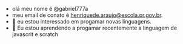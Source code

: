 - olá meu nome é @gabriel777a
- meu email de conato é henriquede.araujo@escola.pr.gov.br.
- 👀 eu estou interessado em progamar novas linguagens.
- 🌱 Eu estou aprendendo a progamar recentemente a linguagem de javascrit e scratch
